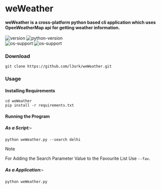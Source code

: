 # weWeather
**weWeather is a cross-platform python based cli application which uses OpenWeatherMap api for getting weather information.** <br><br>
![version](https://img.shields.io/badge/version-1.0-blue)
![python-version](https://img.shields.io/badge/python-3.0+-blue)<br>
![os-support](https://img.shields.io/badge/Linux-Supported-green)
![os-support](https://img.shields.io/badge/Windows-Supported-green)
### Download
```
git clone https://github.com/l3urk/weWeather.git
```
### Usage
#### Installing Requirements
```
cd weWeather
pip install -r requirements.txt
```
#### Running the Program
##### As a Script:-
```
python weWeather.py --search delhi
```
> [!NOTE]
> For Adding the Search Parameter Value to the Favourite List Use `--fav`.

##### As a Application:-
```
python weWeather.py
```
